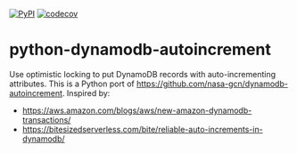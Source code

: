 [![PyPI](https://img.shields.io/pypi/v/dynamodb-autoincrement)](https://pypi.org/project/dynamodb-autoincrement/)
[![codecov](https://codecov.io/gh/nasa-gcn/python-dynamodb-autoincrement/graph/badge.svg?token=ezsMkImff0)](https://codecov.io/gh/nasa-gcn/python-dynamodb-autoincrement)

# python-dynamodb-autoincrement

Use optimistic locking to put DynamoDB records with auto-incrementing attributes. This is a Python port of https://github.com/nasa-gcn/dynamodb-autoincrement. Inspired by:

- https://aws.amazon.com/blogs/aws/new-amazon-dynamodb-transactions/
- https://bitesizedserverless.com/bite/reliable-auto-increments-in-dynamodb/
